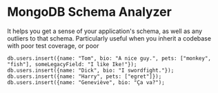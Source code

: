 # MongoDB Schema Analyzer #
It helps you get a sense of your application's schema, as well as any outliers to that schema. Particularly useful when you inherit a codebase with poor test coverage, or poor

	db.users.insert({name: "Tom", bio: "A nice guy.", pets: ["monkey", "fish"], someLegacyField: "I like Ike!"});
	db.users.insert({name: "Dick", bio: "I swordfight."});
	db.users.insert({name: "Harry", pets: ["egret"]});
	db.users.insert({name: "Geneviève", bio: "Ça va?");
